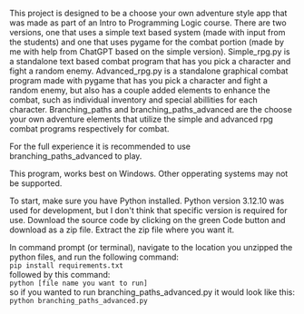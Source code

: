This project is designed to be a choose your own adventure style app that was made as part of an Intro to Programming Logic course. There are two versions, one that uses a simple text based system (made with input from the students) and one that uses pygame for the combat portion (made by me with help from ChatGPT based on the simple version).
Simple_rpg.py is a standalone text based combat program that has you pick a character and fight a random enemy.
Advanced_rpg.py is a standalone graphical combat program made with pygame that has you pick a character and fight a random enemy, but also has a couple added elements to enhance the combat, such as individual inventory and special abillities for each character.
Branching_paths and branching_paths_advanced are the choose your own adventure elements that utilize the simple and advanced rpg combat programs respectively for combat.

For the full experience it is recommended to use branching_paths_advanced to play.

This program, works best on Windows. Other opperating systems may not be supported.

To start, make sure you have Python installed. Python version 3.12.10 was used for development, but I don't think that specific version is required for use.
Download the source code by clicking on the green Code button and download as a zip file. Extract the zip file where you want it.

In command prompt (or terminal), navigate to the location you unzipped the python files, and run the following command:  
  `pip install requirements.txt`  
followed by this command:  
  `python [file name you want to run]`  
so if you wanted to run branching_paths_advanced.py it would look like this:  
  `python branching_paths_advanced.py`
